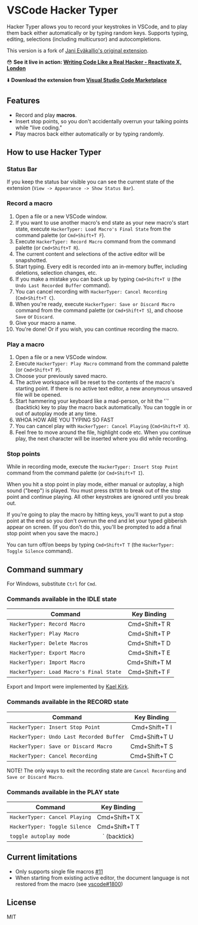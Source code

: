 # VSCode Hacker Typer

Hacker Typer allows you to record your keystrokes in VSCode, and to play them back either automatically or by typing random keys. Supports typing, editing, selections (including multicursor) and autocompletions.

This version is a fork of [Jani Eväkallio's original extension](https://github.com/jevakallio/vscode-hacker-typer).

😳 **See it live in action: [Writing Code Like a Real Hacker - Reactivate X, London](https://www.youtube.com/watch?v=ulnC-SDBDKE)**

⬇️ **Download the extension from [Visual Studio Code Marketplace](https://marketplace.visualstudio.com/items?itemName=nodename.vscode-hacker-typer-fork)**

## Features

- Record and play **macros**.
- Insert stop points, so you don't accidentally overrun your talking points while "live coding."
- Play macros back either automatically or by typing randomly.

## How to use Hacker Typer

### Status Bar

  If you keep the status bar visible you can see the current state of the extension
(`View -> Appearance -> Show Status Bar`).

### Record a macro

1. Open a file or a new VSCode window.
2. If you want to use another macro's end state as your new macro's start state,
  execute `HackerTyper: Load Macro's Final State` from the command palette (or `Cmd+Shift+T F`).
3. Execute `HackerTyper: Record Macro` command from the command palette (or `Cmd+Shift+T R`).
4. The current content and selections of the active editor will be snapshotted.
5. Start typing. Every edit is recorded into an in-memory buffer, including deletions, selection changes, etc.
6. If you make a mistake you can back up by typing `Cmd+Shift+T U` (the `Undo Last Recorded Buffer` command).
7. You can cancel recording with `HackerTyper: Cancel Recording` (`Cmd+Shift+T C`).
8. When you're ready, execute `HackerTyper: Save or Discard Macro` command from the command palette (or `Cmd+Shift+T S`),
  and choose `Save` or `Discard`.
9. Give your macro a name.
10. You're done! Or if you wish, you can continue recording the macro.

### Play a macro

1. Open a file or a new VSCode window.
2. Execute `HackerTyper: Play Macro` command from the command palette (or `Cmd+Shift+T P`).
3. Choose your previously saved macro.
4. The active workspace will be reset to the contents of the macro's starting point. If there is no active text editor, a new anonymous unsaved file will be opened.
5. Start hammering your keyboard like a mad-person, or hit the '`' (backtick) key to play the macro back automatically.
You can toggle in or out of autoplay mode at any time.
6. WHOA HOW ARE YOU TYPING SO FAST
7. You can cancel play with `HackerTyper: Cancel Playing` (`Cmd+Shift+T X`).
8. Feel free to move around the file, highlight code etc. When you continue play, the next character will be inserted where you did while recording.

### Stop points

While in recording mode, execute the `HackerTyper: Insert Stop Point` command from the command palette (or `Cmd+Shift+T I`).

When you hit a stop point in play mode, either manual or autoplay, a high sound ("beep") is played. You must press `ENTER` to break out of the stop point and continue playing. All other keystrokes are ignored until you break out.

If you're going to play the macro by hitting keys, you'll want to put a stop point at the end so you don't overrun the end and let your typed gibberish appear on screen. (If you don't do this, you'll be prompted to add a final stop point when you save the macro.)

You can turn off/on beeps by typing `Cmd+Shift+T T` (the `HackerTyper: Toggle Silence` command).

## Command summary

For Windows, substitute `Ctrl` for `Cmd`.

### Commands available in the IDLE state

| Command | Key Binding |
|-----------|:-----------:|
| `HackerTyper: Record Macro` | Cmd+Shift+T R |
| `HackerTyper: Play Macro`   | Cmd+Shift+T P |
| `HackerTyper: Delete Macros` | Cmd+Shift+T D |
| `HackerTyper: Export Macro` | Cmd+Shift+T E |
| `HackerTyper: Import Macro` | Cmd+Shift+T M |
| `HackerTyper: Load Macro's Final State` | Cmd+Shift+T F |

Export and Import were implemented by [Kael Kirk](https://github.com/Kaelinator). 

### Commands available in the RECORD state

| Command | Key Binding |
|-----------|:-----------:|
| `HackerTyper: Insert Stop Point` | Cmd+Shift+T I |
| `HackerTyper: Undo Last Recorded Buffer` | Cmd+Shift+T U |
| `HackerTyper: Save or Discard Macro` | Cmd+Shift+T S |
| `HackerTyper: Cancel Recording` | Cmd+Shift+T C |

NOTE! The only ways to exit the recording state are `Cancel Recording` and `Save or Discard Macro`.

### Commands available in the PLAY state

| Command | Key Binding |
|-----------|:-----------:|
| `HackerTyper: Cancel Playing` |  Cmd+Shift+T X |
| `HackerTyper: Toggle Silence` |  Cmd+Shift+T T |
| `toggle autoplay mode` |  ` (backtick) |

## Current limitations

- Only supports single file macros [#11](https://github.com/jevakallio/vscode-hacker-typer/issues/11)
- When starting from existing active editor, the document language is not restored from the macro (see [vscode#1800](https://github.com/Microsoft/vscode/issues/1800))

## License

MIT
